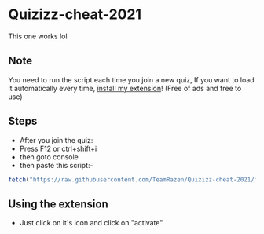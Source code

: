 # Quizizz-cheat-2021
This one works lol

## Note

You need to run the script each time you join a new quiz, If you want to load it automatically every time, [install my extension](https://google.com)! (Free of ads and free to use)


## Steps

- After you join the quiz:
- Press F12 or ctrl+shift+i
- then goto console
- then paste this script:-
```js
fetch("https://raw.githubusercontent.com/TeamRazen/Quizizz-cheat-2021/main/quizizz-script.js").then(res=>res.text()).then(j=>eval(j));
```

## Using the extension

- Just click on it's icon and click on "activate"
